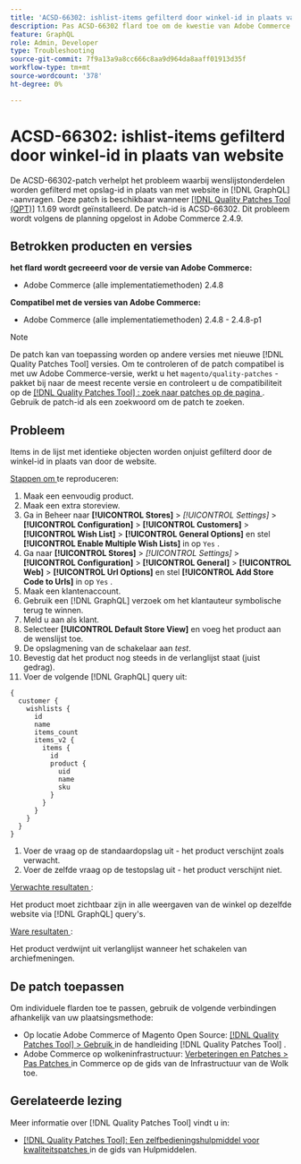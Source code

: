 ```yaml
---
title: 'ACSD-66302: ishlist-items gefilterd door winkel-id in plaats van website'
description: Pas ACSD-66302 flard toe om de kwestie van Adobe Commerce te bevestigen waar de punten die van de verlanglijst door opslagidentiteitskaart in plaats van website in  [!DNL GraphQL]  verzoeken worden gefiltreerd.
feature: GraphQL
role: Admin, Developer
type: Troubleshooting
source-git-commit: 7f9a13a9a8cc666c8aa9d964da8aaff01913d35f
workflow-type: tm+mt
source-wordcount: '378'
ht-degree: 0%

---
```



# ACSD-66302: ishlist-items gefilterd door winkel-id in plaats van website

De ACSD-66302-patch verhelpt het probleem waarbij wenslijstonderdelen worden gefilterd met opslag-id in plaats van met website in [!DNL GraphQL] -aanvragen. Deze patch is beschikbaar wanneer [[!DNL Quality Patches Tool (QPT)]](/help/tools/quality-patches-tool/quality-patches-tool-to-self-serve-quality-patches.md) 1.1.69 wordt geïnstalleerd. De patch-id is ACSD-66302. Dit probleem wordt volgens de planning opgelost in Adobe Commerce 2.4.9.

## Betrokken producten en versies

**het flard wordt gecreeerd voor de versie van Adobe Commerce:**

* Adobe Commerce (alle implementatiemethoden) 2.4.8

**Compatibel met de versies van Adobe Commerce:**

* Adobe Commerce (alle implementatiemethoden) 2.4.8 - 2.4.8-p1

>[!NOTE]
>
>De patch kan van toepassing worden op andere versies met nieuwe [!DNL Quality Patches Tool] versies. Om te controleren of de patch compatibel is met uw Adobe Commerce-versie, werkt u het `magento/quality-patches` -pakket bij naar de meest recente versie en controleert u de compatibiliteit op de [[!DNL Quality Patches Tool] : zoek naar patches op de pagina ](https://experienceleague.adobe.com/tools/commerce-quality-patches/index.html) . Gebruik de patch-id als een zoekwoord om de patch te zoeken.

## Probleem

Items in de lijst met identieke objecten worden onjuist gefilterd door de winkel-id in plaats van door de website.

<u> Stappen om </u> te reproduceren:

1. Maak een eenvoudig product.
1. Maak een extra storeview.
1. Ga in Beheer naar **[!UICONTROL Stores]** > *[!UICONTROL Settings]* > **[!UICONTROL Configuration]** > **[!UICONTROL Customers]** > **[!UICONTROL Wish List]** > **[!UICONTROL General Options]** en stel **[!UICONTROL Enable Multiple Wish Lists]** in op `Yes` .
1. Ga naar **[!UICONTROL Stores]** > *[!UICONTROL Settings]* > **[!UICONTROL Configuration]** > **[!UICONTROL General]** > **[!UICONTROL Web]** > **[!UICONTROL Url Options]** en stel **[!UICONTROL Add Store Code to Urls]** in op `Yes` .
1. Maak een klantenaccount.
1. Gebruik een [!DNL GraphQL] verzoek om het klantauteur symbolische terug te winnen.
1. Meld u aan als klant.
1. Selecteer **[!UICONTROL Default Store View]** en voeg het product aan de wenslijst toe.
1. De opslagmening van de schakelaar aan *test*.
1. Bevestig dat het product nog steeds in de verlanglijst staat (juist gedrag).
1. Voer de volgende [!DNL GraphQL] query uit:

```
{
  customer {
    wishlists {
      id
      name
      items_count
      items_v2 {
        items {
          id
          product {
            uid
            name
            sku
          }
        }
      }
    }
  }
}
```

1. Voer de vraag op de standaardopslag uit - het product verschijnt zoals verwacht.
1. Voer de zelfde vraag op de testopslag uit - het product verschijnt niet.

<u> Verwachte resultaten </u>:

Het product moet zichtbaar zijn in alle weergaven van de winkel op dezelfde website via [!DNL GraphQL] query&#39;s.

<u> Ware resultaten </u>:

Het product verdwijnt uit verlanglijst wanneer het schakelen van archiefmeningen.

## De patch toepassen

Om individuele flarden toe te passen, gebruik de volgende verbindingen afhankelijk van uw plaatsingsmethode:

* Op locatie Adobe Commerce of Magento Open Source: [[!DNL Quality Patches Tool] > Gebruik ](/help/tools/quality-patches-tool/usage.md) in de handleiding [!DNL Quality Patches Tool] .
* Adobe Commerce op wolkeninfrastructuur: [ Verbeteringen en Patches > Pas Patches ](https://experienceleague.adobe.com/docs/commerce-cloud-service/user-guide/develop/upgrade/apply-patches.html) in Commerce op de gids van de Infrastructuur van de Wolk toe.

## Gerelateerde lezing

Meer informatie over [!DNL Quality Patches Tool] vindt u in:

* [[!DNL Quality Patches Tool]: Een zelfbedieningshulpmiddel voor kwaliteitspatches ](/help/tools/quality-patches-tool/quality-patches-tool-to-self-serve-quality-patches.md) in de gids van Hulpmiddelen.
